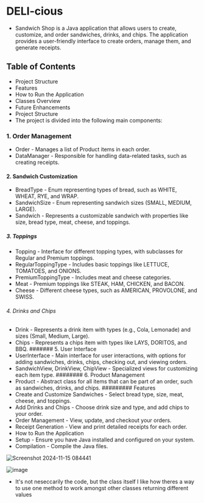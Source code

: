 # DELI-cious 
* Sandwich Shop is a Java application that allows users to create, customize, and order sandwiches, drinks, and chips. The application provides a user-friendly interface to create orders, manage them, and generate receipts.

## Table of Contents

* Project Structure
* Features
* How to Run the Application
* Classes Overview
* Future Enhancements
* Project Structure
* The project is divided into the following main components:

### 1. Order Management
* Order - Manages a list of Product items in each order.
* DataManager - Responsible for handling data-related tasks, such as creating receipts.
#### 2. Sandwich Customization
* BreadType - Enum representing types of bread, such as WHITE, WHEAT, RYE, and WRAP.
* SandwichSize - Enum representing sandwich sizes (SMALL, MEDIUM, LARGE).
* Sandwich - Represents a customizable sandwich with properties like size, bread type, meat, cheese, and toppings.
##### 3. Toppings
* Topping - Interface for different topping types, with subclasses for Regular and Premium toppings.
* RegularToppingType - Includes basic toppings like LETTUCE, TOMATOES, and ONIONS.
* PremiumToppingType - Includes meat and cheese categories.
* Meat - Premium toppings like STEAK, HAM, CHICKEN, and BACON.
* Cheese - Different cheese types, such as AMERICAN, PROVOLONE, and SWISS.
###### 4. Drinks and Chips
* Drink - Represents a drink item with types (e.g., Cola, Lemonade) and sizes (Small, Medium, Large).
* Chips - Represents a chips item with types like LAYS, DORITOS, and BBQ.
####### 5. User Interface
* UserInterface - Main interface for user interactions, with options for adding sandwiches, drinks, chips, checking out, and viewing orders.
* SandwichView, DrinkView, ChipView - Specialized views for customizing each item type.
######## 6. Product Management
* Product - Abstract class for all items that can be part of an order, such as sandwiches, drinks, and chips.
######### Features
* Create and Customize Sandwiches - Select bread type, size, meat, cheese, and toppings.
* Add Drinks and Chips - Choose drink size and type, and add chips to your order.
* Order Management - View, update, and checkout your orders.
* Receipt Generation - View and print detailed receipts for each order.
* How to Run the Application
* Setup - Ensure you have Java installed and configured on your system.
* Compilation - Compile the Java files.

 
![Screenshot 2024-11-15 084441](https://github.com/user-attachments/assets/9d1c7b35-af4b-4336-9de2-7acf41f6da7f)


![image](https://github.com/user-attachments/assets/f43e0465-a8f3-4ae4-9ef6-f91af09560b7)

* It's not neseccarily the code, but the class itself I like how theres a way to use one method to work amongst other classes returning different values
